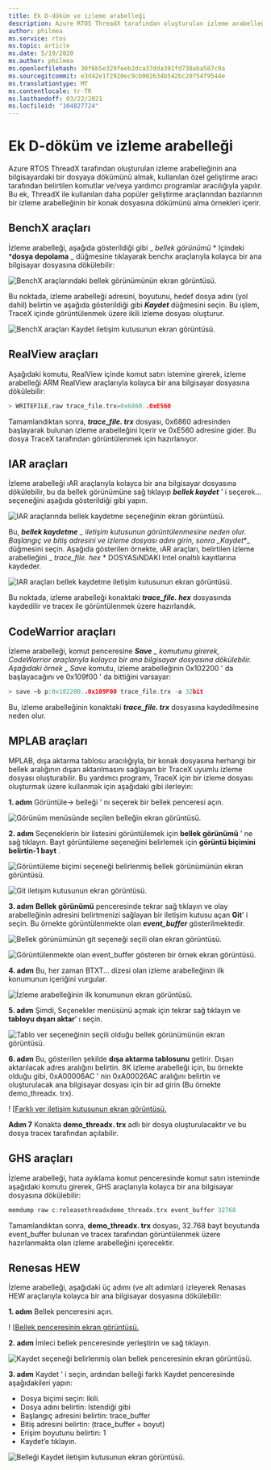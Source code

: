 ```yaml
---
title: Ek D-döküm ve izleme arabelleği
description: Azure RTOS ThreadX tarafından oluşturulan izleme arabelleğinin ana bilgisayardaki bir dosyaya dökümünü almak, kullanılan özel geliştirme aracı tarafından belirtilen komutlar ve/veya yardımcı programlar aracılığıyla yapılır.
author: philmea
ms.service: rtos
ms.topic: article
ms.date: 5/19/2020
ms.author: philmea
ms.openlocfilehash: 30f6b5e329feeb2dca37dda391fd738aba587c9a
ms.sourcegitcommit: e3d42e1f2920ec9cb002634b542bc20754f9544e
ms.translationtype: MT
ms.contentlocale: tr-TR
ms.lasthandoff: 03/22/2021
ms.locfileid: "104827724"
---
```

# <a name="appendix-d---dumping-and-trace-buffer"></a>Ek D-döküm ve izleme arabelleği

Azure RTOS ThreadX tarafından oluşturulan izleme arabelleğinin ana bilgisayardaki bir dosyaya dökümünü almak, kullanılan özel geliştirme aracı tarafından belirtilen komutlar ve/veya yardımcı programlar aracılığıyla yapılır. Bu ek, ThreadX ile kullanılan daha popüler geliştirme araçlarından bazılarının bir izleme arabelleğinin bir konak dosyasına dökümünü alma örnekleri içerir. 

## <a name="benchx-tools"></a>BenchX araçları

İzleme arabelleği, aşağıda gösterildiği gibi _ *_bellek görünümü_* * Içindeki ***dosya depolama** _ düğmesine tıklayarak benchx araçlarıyla kolayca bir ana bilgisayar dosyasına dökülebilir:

![BenchX araçlarındaki bellek görünümünün ekran görüntüsü.](./media/user-guide/image642.jpg)

Bu noktada, izleme arabelleği adresini, boyutunu, hedef dosya adını (yol dahil) belirtin ve aşağıda gösterildiği gibi ***Kaydet*** düğmesini seçin. Bu işlem, TraceX içinde görüntülenmek üzere ikili izleme dosyası oluşturur.

![BenchX araçları Kaydet iletişim kutusunun ekran görüntüsü.](./media/user-guide/image643.jpg)

## <a name="realview-tools"></a>RealView araçları

Aşağıdaki komutu, RealView içinde komut satırı istemine girerek, izleme arabelleği ARM RealView araçlarıyla kolayca bir ana bilgisayar dosyasına dökülebilir:

```c 
> WRITEFILE,raw trace_file.trx=0x6860..0xE560
```

Tamamlandıktan sonra, ***trace_file. trx*** dosyası, 0x6860 adresinden başlayarak bulunan izleme arabelleğini Içerir ve 0xE560 adresine gider. Bu dosya TraceX tarafından görüntülenmek için hazırlanıyor.

## <a name="iar-tools"></a>IAR araçları

İzleme arabelleği ıAR araçlarıyla kolayca bir ana bilgisayar dosyasına dökülebilir, bu da bellek görünümüne sağ tıklayıp ***bellek kaydet*** ' i seçerek... seçeneğini aşağıda gösterildiği gibi yapın.

![IAR araçlarında bellek kaydetme seçeneğinin ekran görüntüsü.](./media/user-guide/image0_311.jpg)

Bu, ***bellek kaydetme** _ iletişim kutusunun görüntülenmesine neden olur. Başlangıç ve bitiş adresini ve izleme dosyası adını girin, sonra _*_Kaydet_*_ düğmesini seçin. Aşağıda gösterilen örnekte, ıAR araçları, belirtilen izleme arabelleğini _ *_trace_file. hex_* * DOSYASıNDAKI Intel onaltılı kayıtlarına kaydeder.

![IAR araçları bellek kaydetme iletişim kutusunun ekran görüntüsü.](./media/user-guide/image648.jpg)

Bu noktada, izleme arabelleği konaktaki ***trace_file. hex*** dosyasında kaydedilir ve tracex ile görüntülenmek üzere hazırlandık.

## <a name="codewarrior-tools"></a>CodeWarrior araçları

İzleme arabelleği, komut penceresine ***Save** _ komutunu girerek, CodeWarrior araçlarıyla kolayca bir ana bilgisayar dosyasına dökülebilir. Aşağıdaki örnek _ *_Save_** komutu, izleme arabelleğinin 0x102200 ' da başlayacağını ve 0x109f00 ' da bittiğini varsayar:

```c
> save –b p:0x102200..0x109F00 trace_file.trx -a 32bit
```

Bu, izleme arabelleğinin konaktaki ***trace_file. trx*** dosyasına kaydedilmesine neden olur.

## <a name="mplab-tools"></a>MPLAB araçları

MPLAB, dışa aktarma tablosu aracılığıyla, bir konak dosyasına herhangi bir bellek aralığının dışarı aktarılmasını sağlayan bir TraceX uyumlu izleme dosyası oluşturabilir. Bu yardımcı programı, TraceX için bir izleme dosyası oluşturmak üzere kullanmak için aşağıdaki gibi ilerleyin:

**1. adım** Görüntüle-> belleği ' nı seçerek bir bellek penceresi açın.

![Görünüm menüsünde seçilen belleğin ekran görüntüsü.](./media/user-guide/image0_316.jpg)

**2. adım** Seçeneklerin bir listesini görüntülemek için **bellek görünümü** ' ne sağ tıklayın. Bayt görüntüleme seçeneğini belirlemek için **görüntü biçimini belirtin-1 bayt** .

![Görüntüleme biçimi seçeneği belirlenmiş bellek görünümünün ekran görüntüsü.](./media/user-guide/image650.png)

![Git iletişim kutusunun ekran görüntüsü.](./media/user-guide/image651.jpg)

**3. adım** **Bellek görünümü** penceresinde tekrar sağ tıklayın ve olay arabelleğinin adresini belirtmenizi sağlayan bir iletişim kutusu açan **Git**' i seçin. Bu örnekte görüntülenmekte olan **_event_buffer_** gösterilmektedir.

![Bellek görünümünün git seçeneği seçili olan ekran görüntüsü.](./media/user-guide/image0_312.jpg)

![Görüntülenmekte olan event_buffer gösteren bir örnek ekran görüntüsü.](./media/user-guide/image653.png)

**4. adım** Bu, her zaman BTXT... dizesi olan izleme arabelleğinin ilk konumunun içeriğini vurgular.

![İzleme arabelleğinin ilk konumunun ekran görüntüsü.](./media/user-guide/image0_313.jpg)

**5. adım** Şimdi, Seçenekler menüsünü açmak için tekrar sağ tıklayın ve **tabloyu dışarı aktar**' ı seçin.

![Tablo ver seçeneğinin seçili olduğu bellek görünümünün ekran görüntüsü.](./media/user-guide/image0_314.jpg)

**6. adım** Bu, gösterilen şekilde **dışa aktarma tablosunu** getirir. Dışarı aktarılacak adres aralığını belirtin. 8K izleme arabelleği için, bu örnekte olduğu gibi, 0xA00006AC ' nin 0xA00026AC aralığını belirtin ve oluşturulacak ana bilgisayar dosyası için bir ad girin (Bu örnekte demo_threadx. trx).

! [[Farklı ver iletişim kutusunun ekran görüntüsü.](./media/user-guide/image656.jpg)

**Adım 7** Konakta **demo_threadx. trx** adlı bir dosya oluşturulacaktır ve bu dosya tracex tarafından açılabilir.

## <a name="ghs-tools"></a>GHS araçları

İzleme arabelleği, hata ayıklama komut penceresinde komut satırı isteminde aşağıdaki komutu girerek, GHS araçlarıyla kolayca bir ana bilgisayar dosyasına dökülebilir:

```c
memdump raw c:releasethreadxdemo_threadx.trx event_buffer 32768
```

Tamamlandıktan sonra, **demo_threadx. trx** dosyası, 32.768 bayt boyutunda event_buffer bulunan ve tracex tarafından görüntülenmek üzere hazırlanmakta olan izleme arabelleğini içerecektir.

## <a name="renesas-hew"></a>Renesas HEW

İzleme arabelleği, aşağıdaki üç adımı (ve alt adımları) izleyerek Renasas HEW araçlarıyla kolayca bir ana bilgisayar dosyasına dökülebilir:

**1. adım** Bellek penceresini açın.

! [[Bellek penceresinin ekran görüntüsü.](./media/user-guide/image657.jpg)

**2. adım** İmleci bellek penceresinde yerleştirin ve sağ tıklayın.

![Kaydet seçeneği belirlenmiş olan bellek penceresinin ekran görüntüsü.](./media/user-guide/image0_315.jpg)

**3. adım** Kaydet ' i seçin, ardından belleği farklı Kaydet penceresinde aşağıdakileri yapın:

- Dosya biçimi seçin: Ikili.
- Dosya adını belirtin: Istendiği gibi
- Başlangıç adresini belirtin: trace_buffer
- Bitiş adresini belirtin: (trace_buffer + boyut)
- Erişim boyutunu belirtin: 1
- Kaydet’e tıklayın.

![Belleği Kaydet iletişim kutusunun ekran görüntüsü.](./media/user-guide/image659.jpg)